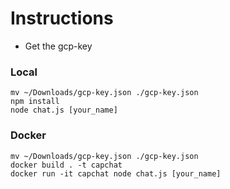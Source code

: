 # Instructions
- Get the gcp-key
### Local
```
mv ~/Downloads/gcp-key.json ./gcp-key.json
npm install
node chat.js [your_name]
```
### Docker
```
mv ~/Downloads/gcp-key.json ./gcp-key.json
docker build . -t capchat
docker run -it capchat node chat.js [your_name]
```
